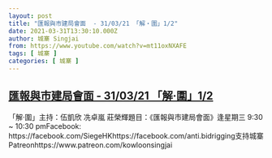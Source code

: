 ```yaml
---
layout: post
title: "匯報與市建局會面  - 31/03/21 「解‧圍」1/2"
date: 2021-03-31T13:30:10.000Z
author: 城寨 Singjai
from: https://www.youtube.com/watch?v=mt11oxNXAFE
tags: [ 城寨 ]
categories: [ 城寨 ]
---
```

<!--1617197410000-->
[匯報與市建局會面  - 31/03/21 「解‧圍」1/2](https://www.youtube.com/watch?v=mt11oxNXAFE)
------

<div>
「解‧圍」主持：伍凱欣 冼卓嵐 莊榮輝題目：《匯報與市建局會面》逢星期三 9:30 ~ 10:30 pmFacebook: https://facebook.com/SiegeHKhttps://facebook.com/anti.bidrigging支持城寨Patreonhttps://www.patreon.com/kowloonsingjai
</div>
